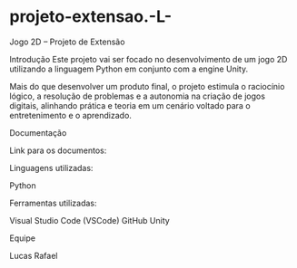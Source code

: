 # projeto-extensao.-L-

Jogo 2D – Projeto de Extensão

Introdução
Este projeto vai ser focado no desenvolvimento de um jogo 2D utilizando a linguagem Python em conjunto com a engine Unity.

Mais do que desenvolver um produto final, o projeto estimula o raciocínio lógico, a resolução de problemas e a autonomia na criação de jogos digitais, alinhando prática e teoria em um cenário voltado para o entretenimento e o aprendizado.

Documentação


Link para os documentos:

Linguagens utilizadas:

Python

Ferramentas utilizadas:

Visual Studio Code (VSCode)
GitHub
Unity

Equipe

Lucas Rafael
